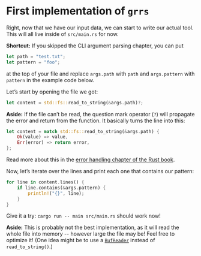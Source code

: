 # First implementation of `grrs`

Right, now that we have our input data,
we can start to write our actual tool.
This will all live inside of `src/main.rs` for now.

<aside class="shortcut">

**Shortcut:**
If you skipped the CLI argument parsing chapter,
you can put

```rust
let path = "test.txt";
let pattern = "foo";
```

at the top of your file
and replace `args.path` with `path`
and `args.pattern` with `pattern`
in the example code below.

</aside>

Let’s start by opening the file we got:

```rust
let content = std::fs::read_to_string(&args.path)?;
```

<aside>

**Aside:**
If the file can’t be read,
the question mark operator (`?`)
will propagate the error and return from the function.
It basically turns the line into this:

```rust
let content = match std::fs::read_to_string(&args.path) {
    Ok(value) => value,
    Err(error) => return error,
};
```

Read more about this in the 
[error handling chapter of the Rust book](https://doc.rust-lang.org/1.27.2/book/second-edition/ch09-00-error-handling.html).

</aside>

Now, let’s iterate over the lines
and print each one that contains our pattern:

```rust
for line in content.lines() {
    if line.contains(&args.pattern) {
        println!("{}", line);
    }
}
```

Give it a try: `cargo run -- main src/main.rs` should work now!

<aside>

**Aside:**
This is probably not the best implementation,
as it will read the whole file into memory
-- however large the file may be!
Feel free to optimize it!
(One idea might be to use a [`BufReader`](https://doc.rust-lang.org/1.27.0/std/io/struct.BufReader.html)
instead of `read_to_string()`.)

</aside>
